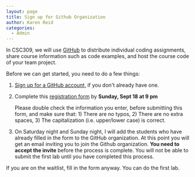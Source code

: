 ```yaml
---
layout: page
title: Sign up for Github Organization
author: Karen Reid
categories:
  - Admin
---
```


In CSC309, we will use [GitHub](https://github.com) to distribute individual coding assignments, share course information such as code examples, and host the course code of your team project.

Before we can get started, you need to do a few things:

1. [Sign up for a GitHub account,](https://github.com/join?source=header-home) if you don't already have one.

2. Complete this [registration form](https://goo.gl/forms/5yFRKny3oIIJtsC62) by **Sunday, Sept 18 at 9 pm**

   Please double check the information you enter, before submitting this form, and make sure that: 1) There are no typos, 2) There are no extra spaces, 3) The capitalization (i.e. upper/lower case) is correct.

3. On Saturday night and Sunday night, I will add the students who have already filled in the form to the GitHub organization.  At this point you will get an email inviting you to join the Github organization. **You need to accept the invite** before the process is complete.  You will not be able to submit the first lab until you have completed this process.

If you are on the waitlist, fill in the form anyway.  You can do the first lab.

